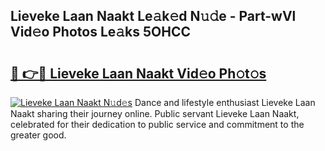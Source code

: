 ## Lieveke Laan Naakt Le𝚊k𝚎d N𝚞𝚍e - Part-wVl Vid𝚎o Photos Le𝚊ks 5OHCC

# <h2><a href="http://fb5133u.evod.top/?m=Lieveke+Laan+Naakt">🔗 👉🔴 Lieveke Laan Naakt Vid𝚎o Ph𝚘t𝚘s</a></h2>

[![Lieveke Laan Naakt N𝚞d𝚎s](https://i.imgur.com/8V9OHl7.gif)](http://fb5133u.evod.top/?m=Lieveke+Laan+Naakt)
Dance and lifestyle enthusiast Lieveke Laan Naakt sharing their journey online. Public servant Lieveke Laan Naakt, celebrated for their dedication to public service and commitment to the greater good. 
